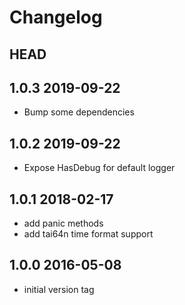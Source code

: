 Changelog
=========

## HEAD

## 1.0.3 2019-09-22
*   Bump some dependencies

## 1.0.2 2019-09-22
*   Expose HasDebug for default logger

## 1.0.1 2018-02-17
*   add panic methods
*   add tai64n time format support

## 1.0.0 2016-05-08
*   initial version tag
